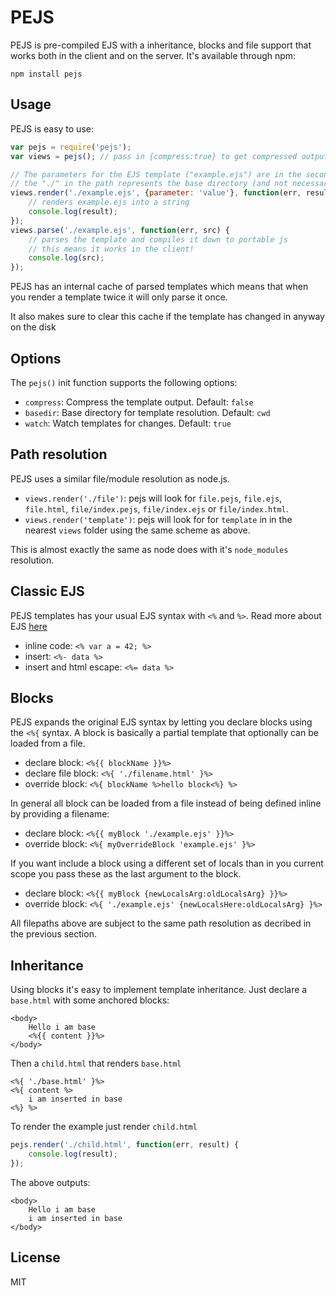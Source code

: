 # PEJS

PEJS is pre-compiled EJS with a inheritance, blocks and file support that works both in the client and on the server.
It's available through npm:

	npm install pejs

## Usage

PEJS is easy to use:

``` js
var pejs = require('pejs');
var views = pejs(); // pass in {compress:true} to get compressed output

// The parameters for the EJS template ("example.ejs") are in the second argument
// the "./" in the path represents the base directory (and not necessarily the current directory)
views.render('./example.ejs', {parameter: 'value'}, function(err, result) {
	// renders example.ejs into a string
	console.log(result);
});
views.parse('./example.ejs', function(err, src) {
	// parses the template and compiles it down to portable js
	// this means it works in the client!
	console.log(src);
});
```

PEJS has an internal cache of parsed templates which means that when you render a template
twice it will only parse it once.

It also makes sure to clear this cache if the template has changed in anyway on the disk

## Options
The `pejs()` init function supports the following options:

 - `compress`: Compress the template output. Default: `false`
 - `basedir`: Base directory for template resolution. Default: `cwd`
 - `watch`: Watch templates for changes. Default: `true`


## Path resolution

PEJS uses a similar file/module resolution as node.js.

* `views.render('./file')`: pejs will look for `file.pejs`, `file.ejs`, `file.html`, `file/index.pejs`, `file/index.ejs` or `file/index.html`.
* `views.render('template')`: pejs will look for for `template` in in the nearest `views` folder using the same scheme as above.

This is almost exactly the same as node does with it's `node_modules` resolution.

## Classic EJS

PEJS templates has your usual EJS syntax with `<%` and `%>`. Read more about EJS [here](http://embeddedjs.com/)

* inline code: `<% var a = 42; %>`
* insert: `<%- data %>`
* insert and html escape: `<%= data %>`

## Blocks

PEJS expands the original EJS syntax by letting you declare blocks using the `<%{` syntax.
A block is basically a partial template that optionally can be loaded from a file.

* declare block: `<%{{ blockName }}%>`
* declare file block: `<%{ './filename.html' }%>`
* override block: `<%{ blockName %>hello block<%} %>`

In general all block can be loaded from a file instead of being defined inline by providing a filename:

* declare block: `<%{{ myBlock './example.ejs' }}%>`
* override block: `<%{ myOverrideBlock 'example.ejs' }%>`

If you want include a block using a different set of locals than in you current scope you pass these as the last argument to the block.

* declare block: `<%{{ myBlock {newLocalsArg:oldLocalsArg} }}%>`
* override block: `<%{ './example.ejs' {newLocalsHere:oldLocalsArg} }%>`

All filepaths above are subject to the same path resolution as decribed in the previous section.

## Inheritance

Using blocks it's easy to implement template inheritance.
Just declare a `base.html` with some anchored blocks:

	<body>
		Hello i am base
		<%{{ content }}%>
	</body>

Then a `child.html` that renders `base.html`

	<%{ './base.html' }%>
	<%{ content %>
		i am inserted in base
	<%} %>

To render the example just render `child.html`

``` js
pejs.render('./child.html', function(err, result) {
	console.log(result);
});
```

The above outputs:

	<body>
		Hello i am base
		i am inserted in base
	</body>

## License

MIT
